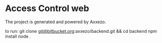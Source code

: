 # Access Control web

The project is generated and powered by Axxezo.

to run:
git clone git@bitbucket.org:axxezo/backend.git && cd backend
npm install
node .

